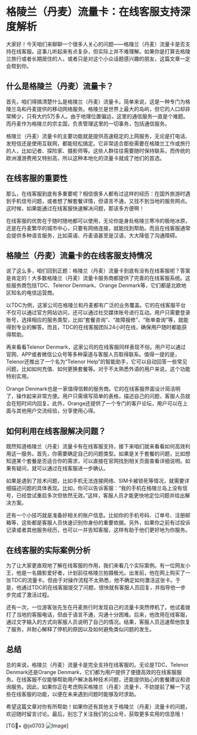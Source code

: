 # 格陵兰（丹麦）流量卡：在线客服支持深度解析

大家好！今天咱们来聊聊一个很多人关心的问题——格陵兰（丹麦）流量卡是否支持在线客服。这事儿听起来有点复杂，但实际上并不难理解。如果你是打算去格陵兰旅行或者长期居住的人，或者只是对这个小众话题感兴趣的朋友，这篇文章一定会帮到你。

## 什么是格陵兰（丹麦）流量卡？

首先，咱们得搞清楚什么是格陵兰（丹麦）流量卡。简单来说，这是一种专门为格陵兰岛和丹麦提供的移动网络服务。格陵兰是世界上最大的岛屿，但它的人口却非常稀少，只有大约5万多人。由于地理位置偏远，这里的通信服务一直是个难题。而丹麦作为格陵兰的宗主国，负责管理这里的一切事务，包括通信服务。

格陵兰（丹麦）流量卡的主要功能就是提供高速稳定的上网服务，无论是打电话、发短信还是使用互联网，都能轻松搞定。它非常适合那些需要在格陵兰工作或旅行的人，比如记者、探险家、摄影师等。这些人群往往需要随时保持联系，而传统的欧洲漫游费用又特别高，所以这种本地化的流量卡就成了他们的首选。

## 在线客服的重要性

那么，在线客服到底有多重要呢？相信很多人都有过这样的经历：在国外旅游时遇到手机信号问题，或者想了解套餐详情，但语言不通，又找不到当地的服务网点。这时候，如果能通过在线客服快速解决问题，那该多方便啊！

在线客服的优势在于随时随地都可以使用，无论你是身处格陵兰寒冷的极地冰原，还是在丹麦繁华的城市中心，只要有网络连接，就能找到帮助。而且在线客服通常会提供多种语言服务，比如英语、丹麦语甚至是汉语，大大降低了沟通障碍。

## 格陵兰（丹麦）流量卡的在线客服支持情况

说了这么多，咱们回到正题：格陵兰（丹麦）流量卡到底有没有在线客服呢？答案是肯定的！大多数格陵兰（丹麦）流量卡服务商都提供了完善的在线客服系统。这些服务商包括TDC、Telenor Denmark、Orange Denmark等，它们都是北欧地区知名的电信运营商。

以TDC为例，这家公司在格陵兰和丹麦都有广泛的业务覆盖。它的在线客服平台不仅可以通过官方网站访问，还可以通过社交媒体账号进行互动。用户只需要登录账号，选择相应的服务类型，比如“套餐咨询”、“故障报修”、“账单查询”等，就能得到专业的解答。而且，TDC的在线客服团队24小时在线，确保用户随时都能获得帮助。

再来看看Telenor Denmark，这家公司的在线客服同样表现不俗。用户可以通过官网、APP或者微信公众号等多种渠道与客服人员取得联系。值得一提的是，Telenor还推出了一个名为“Telenor Help”的智能助手，它可以自动回答一些常见问题，比如如何充值、如何更换套餐等。对于不太熟悉外语的用户来说，这个功能特别实用。

Orange Denmark也是一家值得信赖的服务商。它的在线客服界面设计简洁明了，操作起来非常方便。用户只需填写简单的表格，描述自己的问题，客服人员就会在短时间内回复。此外，Orange还提供了一个专门的客户论坛，用户可以在上面与其他用户交流经验，分享使用心得。

## 如何利用在线客服解决问题？

既然知道格陵兰（丹麦）流量卡有在线客服支持，接下来咱们就来看看如何高效利用这一服务。首先，你需要确定自己的问题类型。如果是关于套餐的问题，比如想知道某个套餐是否适合你的需求，可以直接在官网找到相关页面查看详细说明。如果有疑问，就可以通过在线客服进一步确认。

如果是遇到了技术问题，比如手机无法连接网络、SIM卡被锁死等情况，就需要详细描述问题的具体表现。比如，你可以告诉客服：“我的手机在格陵兰岛上没有信号，已经尝试重启多次但依然无效。”这样，客服人员才能更快地定位问题并给出解决方案。

还有一个小技巧就是准备好相关的账户信息。比如你的手机号码、订单号、注册邮箱等，这些都是客服人员快速识别你身份的重要依据。另外，如果你之前有过投诉记录或者其他服务经历，也可以一并告知客服，这样有助于他们更好地为你服务。

## 在线客服的实际案例分析

为了让大家更直观地了解在线客服的作用，我们来看几个实际案例。有一位网友小王，他是一名摄影爱好者，计划前往格陵兰拍摄极光。出发前，他在网上购买了一张TDC的流量卡。但由于对操作流程不太熟悉，他不确定如何激活这张卡。于是，他通过TDC的在线客服提交了问题，很快就有客服人员回复，并指导他一步步完成了激活过程。

还有一次，一位游客张先生在丹麦旅行时发现自己的流量卡突然停机了。他试着拨打了当地的客服电话，但由于语言不通，沟通十分困难。后来，他改用在线客服，通过文字输入的方式向客服人员说明了自己的情况。结果，客服人员迅速帮他恢复了服务，并耐心解释了停机的原因以及如何避免类似问题的发生。

## 总结

总的来说，格陵兰（丹麦）流量卡是完全支持在线客服的。无论是TDC、Telenor Denmark还是Orange Denmark，它们都为用户提供了便捷高效的在线客服服务。在线客服不仅能够帮助用户解决各种技术问题，还能提供贴心的套餐建议和咨询服务。因此，如果你正在考虑购买格陵兰（丹麦）流量卡，不妨提前了解一下这些在线客服的功能，以便在未来遇到问题时能够及时求助。

希望这篇文章对你有所帮助！如果你还有其他关于格陵兰（丹麦）流量卡的问题，欢迎随时留言讨论。最后，别忘了关注我们的公众号，获取更多实用的信息哦！

[TG💪+ @jx0703 ![Image](https://github.com/user-attachments/assets/dbca1d08-cadb-493c-b0ec-ad6f7a83f270)]